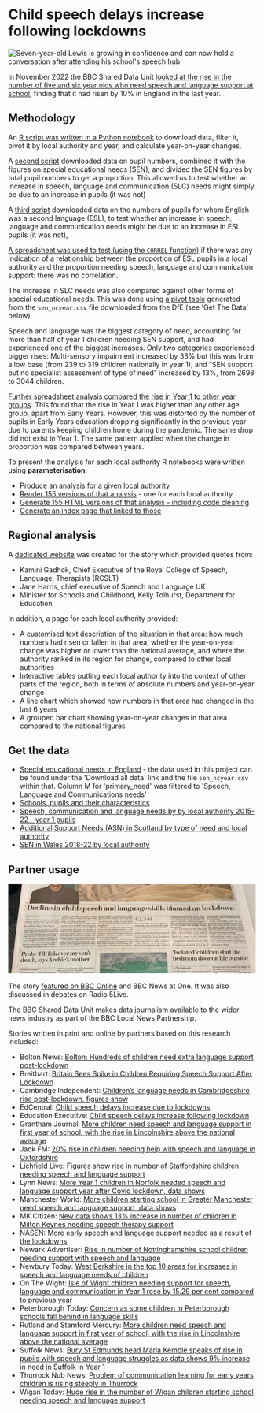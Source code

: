 # Child speech delays increase following lockdowns

![Seven-year-old Lewis is growing in confidence and can now hold a conversation after attending his school's speech hub](https://ichef.bbci.co.uk/news/976/cpsprodpb/E8B3/production/_127317595_7cc1bdf4-c63c-4e06-9695-a201fc28140c.jpg.webp)

In November 2022 the BBC Shared Data Unit [looked at the rise in the number of five and six year olds who need speech and language support at school](https://www.bbc.co.uk/news/education-63373804), finding that it had risen by 10% in England in the last year.

## Methodology

An [R script was written in a Python notebook](https://github.com/BBC-Data-Unit/child-speech/blob/main/sen_covid_R1_ChangeByLA.ipynb) to download data, filter it, pivot it by local authority and year, and calculate year-on-year changes. 

A [second script](https://github.com/BBC-Data-Unit/child-speech/blob/main/sen_covid_R2_pupilNumbers.ipynb) downloaded data on pupil numbers, combined it with the figures on special educational needs (SEN), and divided the SEN figures by total pupil numbers to get a proportion. This allowed us to test whether an increase in speech, language and communication (SLC) needs might simply be due to an increase in pupils (it was not)

A [third script](https://github.com/BBC-Data-Unit/child-speech/blob/main/sen_covid_R3_eslNumbers.ipynb) downloaded data on the numbers of pupils for whom English was a second language (ESL), to test whether an increase in speech, language and communication needs might be due to an increase in ESL pupils (it was not), 

[A spreadsheet was used to test (using the `CORREL` function)](https://github.com/BBC-Data-Unit/child-speech/blob/main/SEN%20correlation%20vs%20ESL.xlsx) if there was any indication of a relationship between the proportion of ESL pupils in a local authority and the proportion needing speech, language and communication support: there was no correlation. 

The increase in SLC needs was also compared against other forms of special educational needs. This was done using [a pivot table](https://github.com/BBC-Data-Unit/child-speech/blob/main/sen_ncyear_COMPARE_NEEDS%20-%20Sheet1.csv) generated from the `sen_ncyear.csv` file downloaded from the DfE (see 'Get The Data' below). 

Speech and language was the biggest category of need, accounting for more than half of year 1 children needing SEN support, and had experienced one of the biggest increases. Only two categories experienced bigger rises: Multi-sensory impairment increased by 33% but this was from a low base (from 239 to 319 children nationally in year 1); and “SEN support but no specialist assessment of type of need” increased by 13%, from 2698 to 3044 children. 

[Further spreadsheet analysis compared the rise in Year 1 to other year groups](https://github.com/BBC-Data-Unit/child-speech/blob/main/sen_ncyear_COMPARE_YRGROUP.xlsx). This found that the rise in Year 1 was higher than any other age group, apart from Early Years. However, this was distorted by the number of pupils in Early Years education dropping significantly in the previous year due to parents keeping children home during the pandemic. The same drop did not exist in Year 1. The same pattern applied when the change in proportion was compared between years. 

To present the analysis for each local authority R notebooks were written using **parameterisation**:

* [Produce an analysis for a given local authority](https://github.com/BBC-Data-Unit/child-speech/blob/main/parameterisation/01latemplate.Rmd)
* [Render 155 versions of that analysis](https://github.com/BBC-Data-Unit/child-speech/blob/main/parameterisation/02rendering.Rmd) - one for each local authority
* [Generate 155 HTML versions of that analysis - including code cleaning](https://github.com/BBC-Data-Unit/child-speech/blob/main/parameterisation/03renderandclean.Rmd)
* [Generate an index page that linked to those](https://github.com/BBC-Data-Unit/child-speech/blob/main/parameterisation/index.Rmd)

## Regional analysis

A [dedicated website](https://senspeech.github.io/website/index.html) was created for the story which provided quotes from:

* Kamini Gadhok, Chief Executive of the Royal College of Speech, Language, Therapists (RCSLT)
* Jane Harris, chief executive of Speech and Language UK
* Minister for Schools and Childhood, Kelly Tolhurst, Department for Education

In addition, a page for each local authority provided:

* A customised text description of the situation in that area: how much numbers had risen or fallen in that area, whether the year-on-year change was higher or lower than the national average, and where the authority ranked in its region for change, compared to other local authorities
* Interactive tables putting each local authority into the context of other parts of the region, both in terms of absolute numbers and year-on-year change
* A line chart which showed how numbers in that area had changed in the last 6 years
* A grouped bar chart showing year-on-year changes in that area compared to the national figures

## Get the data

* [Special educational needs in England](https://explore-education-statistics.service.gov.uk/find-statistics/special-educational-needs-in-england) - the data used in this project can be found under the 'Download all data' link and the file `sen_ncyear.csv` within that. Column M for 'primary_need' was filtered to 'Speech, Language and Communications needs'
* [Schools, pupils and their characteristics](https://explore-education-statistics.service.gov.uk/find-statistics/school-pupils-and-their-characteristics)
* [Speech, communication and language needs by by local authority 2015-22 - year 1 pupils](https://github.com/BBC-Data-Unit/child-speech/blob/main/SEN%20(language)%20by%20LA%202015-22%20-%20year%201%20pupils.xlsx)
* [Additional Support Needs (ASN) in Scotland by type of need and local authority](https://github.com/BBC-Data-Unit/child-speech/blob/main/Scotland%20ASN%20(SEN)%20data%20by%20type%20of%20need.xlsx)
* [SEN in Wales 2018-22 by local authority](https://github.com/BBC-Data-Unit/child-speech/blob/main/walesSEN18to22_pup_analysis.xlsx)


## Partner usage

![](https://raw.githubusercontent.com/BBC-Data-Unit/child-speech/main/images/telegraph_image.jpg)

The story [featured on BBC Online](https://www.bbc.co.uk/news/education-63373804) and BBC News at One. It was also discussed in debates on Radio 5Live.

The BBC Shared Data Unit makes data journalism available to the wider news industry as part of the BBC Local News Partnership.

Stories written in print and online by partners based on this research included:

* Bolton News: [Bolton: Hundreds of children need extra language support post-lockdown](https://www.theboltonnews.co.uk/news/23101201.bolton-hundreds-children-need-extra-language-support-post-lockdown/)
* Breitbart: [Britain Sees Spike in Children Requiring Speech Support After Lockdown](https://www.breitbart.com/europe/2022/11/08/britain-sees-spike-in-children-requiring-speech-support-after-lockdown/)
* Cambridge Independent: [Children’s language needs in Cambridgeshire rise post-lockdown, figures show](https://www.cambridgeindependent.co.uk/news/children-s-language-needs-in-cambridgeshire-rise-post-lockdo-9284418/)
* EdCentral: [Child speech delays increase due to lockdowns](https://edcentral.uk/ednews/early-years-primary/6586-child-speech-delays-increase-due-to-lockdowns)
* Education Executive: [Child speech delays increase following lockdown](https://edexec.co.uk/child-speech-delays-increase-following-lockdown/)
* Grantham Journal: [More children need speech and language support in first year of school, with the rise in Lincolnshire above the national average](https://www.granthamjournal.co.uk/news/more-children-need-speech-and-language-support-in-first-year-9282772/)
* Jack FM: [20% rise in children needing help with speech and language in Oxfordshire](https://www.jackfm.co.uk/news/oxfordshire-news/20-rise-in-children-needing-help-with-speech-and-language-in-oxfordshire/)
* Lichfield Live: [Figures show rise in number of Staffordshire children needing speech and language support](https://lichfieldlive.co.uk/2022/11/07/figures-show-rise-in-number-of-staffordshire-children-needing-speech-and-language-support/)
* Lynn News: [More Year 1 children in Norfolk needed speech and language support year after Covid lockdown, data shows](https://www.lynnnews.co.uk/news/more-child-speech-delays-in-norfolk-after-covid-lockdowns-9282965/)
* Manchester World: [More children starting school in Greater Manchester need speech and language support, data shows](https://www.manchesterworld.uk/news/more-children-starting-school-in-greater-manchester-need-speech-and-language-support-data-shows-3912772)
* MK Citizen: [New data shows 13% increase in number of children in Milton Keynes needing speech therapy support](https://www.miltonkeynes.co.uk/news/people/new-data-shows-13-increase-in-number-of-children-in-milton-keynes-needing-speech-therapy-support-3913889)
* NASEN: [More early speech and language support needed as a result of the lockdowns ](https://nasen.org.uk/news/more-early-speech-and-language-support-needed-result-lockdowns)
* Newark Advertiser: [Rise in number of Nottinghamshire school children needing support with speech and language](https://www.newarkadvertiser.co.uk/news/rise-in-number-of-school-children-needing-support-with-speec-9282723/)
* Newbury Today: [West Berkshire in the top 10 areas for increases in speech and language needs of children](https://www.newburytoday.co.uk/news/child-speech-problems-rise-after-lockdown-9283423/)
* On The Wight: [Isle of Wight children needing support for speech, language and communication in Year 1 rose by 15.29 per cent compared to previous year](https://onthewight.com/isle-of-wight-children-needing-support-for-speech-language-and-communication-in-year-1-rose-by-15-29-per-cent-compared-to-previous-year/)
* Peterborough Today: [Concern as some children in Peterborough schools fall behind in language skills](https://www.peterboroughtoday.co.uk/news/people/concern-as-some-children-in-peterborough-schools-fall-behind-in-language-skills-3912204)
* Rutland and Stamford Mercury: [More children need speech and language support in first year of school, with the rise in Lincolnshire above the national average](https://www.stamfordmercury.co.uk/news/more-children-need-speech-and-language-support-in-first-year-9282911/)
* Suffolk News: [Bury St Edmunds head Maria Kemble speaks of rise in pupils with speech and language struggles as data shows 9% increase in need in Suffolk in Year 1](https://www.suffolknews.co.uk/bury-st-edmunds/news/data-reveals-9-rise-in-year-1-pupils-needing-speech-and-lan-9282684/)
* Thurrock Nub News: [Problem of communication learning for early years children is rising steeply in Thurrock](https://thurrock.nub.news/news/local-news/problem-of-communication-learning-for-early-years-children-is-rising-steeply-in-thurrock-158074)
* Wigan Today: [Huge rise in the number of Wigan children starting school needing speech and language support](https://www.wigantoday.net/education/huge-rise-in-the-number-of-wigan-children-starting-school-needing-speech-and-language-support-3915250)
